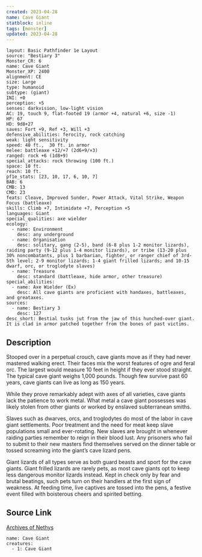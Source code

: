 ```yaml
---
created: 2023-04-28
name: Cave Giant
statblock: inline
tags: [monster]
updated: 2023-04-28
---
```

```statblock
layout: Basic Pathfinder 1e Layout
source: "Bestiary 3"
Monster_CR: 6
name: Cave Giant
Monster_XP: 2400
alignment: CE
size: Large
type: humanoid
subtype: (giant)
INI: +0
perception: +5
senses: darkvision, low-light vision
AC: 19, touch 9, flat-footed 19 (armor +4, natural +6, size -1)
HP: 67
HD: 9d8+27
saves: Fort +9, Ref +3, Will +3
defensive_abilities: ferocity, rock catching
weak: light sensitivity
speed: 40 ft.,  30 ft. in armor
melee: battleaxe +12/+7 (2d6+9/×3)
ranged: rock +6 (1d8+9)
special_attacks: rock throwing (100 ft.)
space: 10 ft.
reach: 10 ft.
pf1e_stats: [23, 10, 17, 6, 10, 7]
BAB: 6
CMB: 13
CMD: 23
feats: Cleave, Improved Sunder, Power Attack, Vital Strike, Weapon Focus (battleaxe)
skills: Climb +7, Intimidate +7, Perception +5
languages: Giant
special_qualities: axe wielder
ecology:
  - name: Environment
    desc: any underground
  - name: Organisation
    desc: solitary, gang (2-5), band (6-8 plus 1-2 monitor lizards), raiding party (9-12 plus 1-4 monitor lizards), or tribe (13-20 plus 30% noncombatants, plus 1 barbarian, fighter, or ranger chief of 3rd-5th level; 2-9 monitor lizards; 1-4 giant frilled lizards; and 10-15 dwarf, orc, or troglodyte slaves)
  - name: Treasure
    desc: standard (battleaxe, hide armor, other treasure)
special_abilities:
  - name: Axe Wielder (Ex)
    desc: All cave giants are proficient with handaxes, battleaxes, and greataxes.
sources:
  - name: Bestiary 3
    desc: 127
desc_short: Bestial tusks jut from the jaw of this hunched-over giant. It is clad in armor patched together from the bones of past victims.
```
## Description
Stooped over in a perpetual crouch, cave giants move as if they had never mastered walking erect. Their faces mix the worst features of ogre and feral orc. The largest would measure 10 feet in height if they ever stood straight. The typical cave giant weighs 1,000 pounds. Though few survive past 60 years, cave giants can live as long as 150 years.

While they prove remarkably adept with axes of all varieties, cave giants lack the patience to work metal. What metal a cave giant possesses was likely stolen from other giants or worked by enslaved subterranean smiths.

Slaves such as dwarves, orcs, and troglodytes do most of the labor in cave giant settlements. Poor treatment and the need for meat keep slave populations small and ever-rotating. New slaves are brought in whenever raiding parties remember to reign in their blood lust. Any prisoners who fail to submit to their new masters find themselves served on the dinner table or tossed screaming into the giant’s cave lizard pens.

Giant lizards of all types serve as both guard beasts and sport for the cave giants. Giant frilled lizards are rarely pets, as most cave giants opt to keep less dangerous monitor lizards instead. Kept in check only by fear and brutal beatings, such pets turn on their handlers at the first sign of weakness. At feeding time, live captives are tossed into the pens, a festive event filled with boisterous cheers and spirited betting.
## Source Link
[Archives of Nethys](https://aonprd.com/MonsterDisplay.aspx?ItemName=Cave%20Giant)
```encounter-table
name: Cave Giant
creatures:
  - 1: Cave Giant
```

